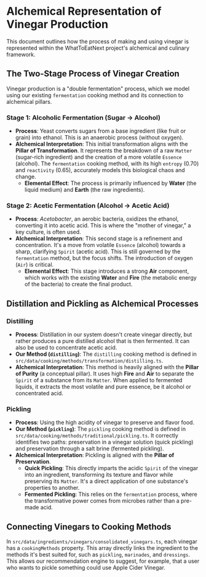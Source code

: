 # Alchemical Representation of Vinegar Production

This document outlines how the process of making and using vinegar is represented within the WhatToEatNext project's alchemical and culinary framework.

## The Two-Stage Process of Vinegar Creation

Vinegar production is a "double fermentation" process, which we model using our existing `fermentation` cooking method and its connection to alchemical pillars.

### Stage 1: Alcoholic Fermentation (Sugar → Alcohol)

-   **Process**: Yeast converts sugars from a base ingredient (like fruit or grain) into ethanol. This is an anaerobic process (without oxygen).
-   **Alchemical Interpretation**: This initial transformation aligns with the **Pillar of Transformation**. It represents the breakdown of a raw `Matter` (sugar-rich ingredient) and the creation of a more volatile `Essence` (alcohol). The `fermentation` cooking method, with its high `entropy` (0.70) and `reactivity` (0.65), accurately models this biological chaos and change.
    -   **Elemental Effect**: The process is primarily influenced by **Water** (the liquid medium) and **Earth** (the raw ingredients).

### Stage 2: Acetic Fermentation (Alcohol → Acetic Acid)

-   **Process**: *Acetobacter*, an aerobic bacteria, oxidizes the ethanol, converting it into acetic acid. This is where the "mother of vinegar," a key culture, is often used.
-   **Alchemical Interpretation**: This second stage is a refinement and concentration. It's a move from volatile `Essence` (alcohol) towards a sharp, clarifying `Spirit` (acetic acid). This is still governed by the `fermentation` method, but the focus shifts. The introduction of oxygen (`Air`) is critical.
    -   **Elemental Effect**: This stage introduces a strong **Air** component, which works with the existing **Water** and **Fire** (the metabolic energy of the bacteria) to create the final product.

## Distillation and Pickling as Alchemical Processes

### Distilling

-   **Process**: Distillation in our system doesn't create vinegar directly, but rather produces a pure distilled alcohol that is then fermented. It can also be used to concentrate acetic acid.
-   **Our Method (`distilling`)**: The `distilling` cooking method is defined in `src/data/cooking/methods/transformation/distilling.ts`.
-   **Alchemical Interpretation**: This method is heavily aligned with the **Pillar of Purity** (a conceptual pillar). It uses high **Fire** and **Air** to separate the `Spirit` of a substance from its `Matter`. When applied to fermented liquids, it extracts the most volatile and pure essence, be it alcohol or concentrated acid.

### Pickling

-   **Process**: Using the high acidity of vinegar to preserve and flavor food.
-   **Our Method (`pickling`)**: The `pickling` cooking method is defined in `src/data/cooking/methods/traditional/pickling.ts`. It correctly identifies two paths: preservation in a vinegar solution (quick pickling) and preservation through a salt brine (fermented pickling).
-   **Alchemical Interpretation**: Pickling is aligned with the **Pillar of Preservation**.
    -   **Quick Pickling**: This directly imparts the acidic `Spirit` of the vinegar into an ingredient, transforming its texture and flavor while preserving its `Matter`. It's a direct application of one substance's properties to another.
    -   **Fermented Pickling**: This relies on the `fermentation` process, where the transformative power comes from microbes rather than a pre-made acid.

## Connecting Vinegars to Cooking Methods

In `src/data/ingredients/vinegars/consolidated_vinegars.ts`, each vinegar has a `cookingMethods` property. This array directly links the ingredient to the methods it's best suited for, such as `pickling`, `marinades`, and `dressings`. This allows our recommendation engine to suggest, for example, that a user who wants to pickle something could use Apple Cider Vinegar. 